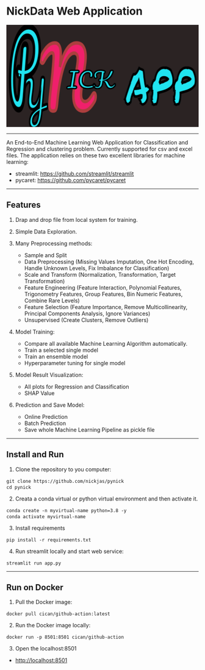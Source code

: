 # NickData Web Application
<p align="center">
  <img src="images/im1.jpg/">
</p>


**** 

An End-to-End Machine Learning Web Application for Classification and Regression and clustering problem. Currently supported for csv and excel files. The application relies on these two excellent libraries for
machine learning:
* streamlit: https://github.com/streamlit/streamlit
* pycaret: https://github.com/pycaret/pycaret

****
## Features
1. Drap and drop file from local system for training.

2. Simple Data Exploration.

3. Many Preprocessing methods:
     * Sample and Split
     * Data Preprocessing (Missing Values Imputation, One Hot Encoding, Handle Unknown Levels, Fix Imbalance for Classification)
     * Scale and Transform (Normalization, Transformation, Target Transformation)
     * Feature Engineering (Feature Interaction, Polynomial Features, Trigonometry Features, Group Features, Bin Numeric Features, Combine Rare Levels)
     * Feature Selection (Feature Importance, Remove Multicollinearity, Principal Components Analysis, Ignore Variances)
     * Unsupervised (Create Clusters, Remove Outliers)

4. Model Training:
   * Compare all available Machine Learning Algorithm automatically.
   * Train a selected single model
   * Train an ensemble model
   * Hyperparameter tuning for single model

5. Model Result Visualization:
   * All plots for Regression and Classification
   * SHAP Value

6. Prediction and Save Model:
   
   * Online Prediction  
   * Batch Prediction  
   * Save whole Machine Learning Pipeline as pickle file

****
## Install and Run 
1. Clone the repository to you computer:
```shell script 
git clone https://github.com/nickjas/pynick
cd pynick
```
2. Creata a conda virtual or python virtual environment and then activate it.
```shell script
conda create -n myvirtual-name python=3.8 -y
conda activate myvirtual-name
```
3. Install requirements
```shell script
pip install -r requirements.txt
```

4. Run streamlit locally and start web service:
```shell script
streamlit run app.py
```

****
## Run on Docker
1. Pull the Docker image:
```
docker pull cican/github-action:latest
```
2. Run the  Docker image locally:
```
docker run -p 8501:8501 cican/github-action
```
3. Open the localhost:8501

  * [http://localhost:8501](http://localhost:8501)
